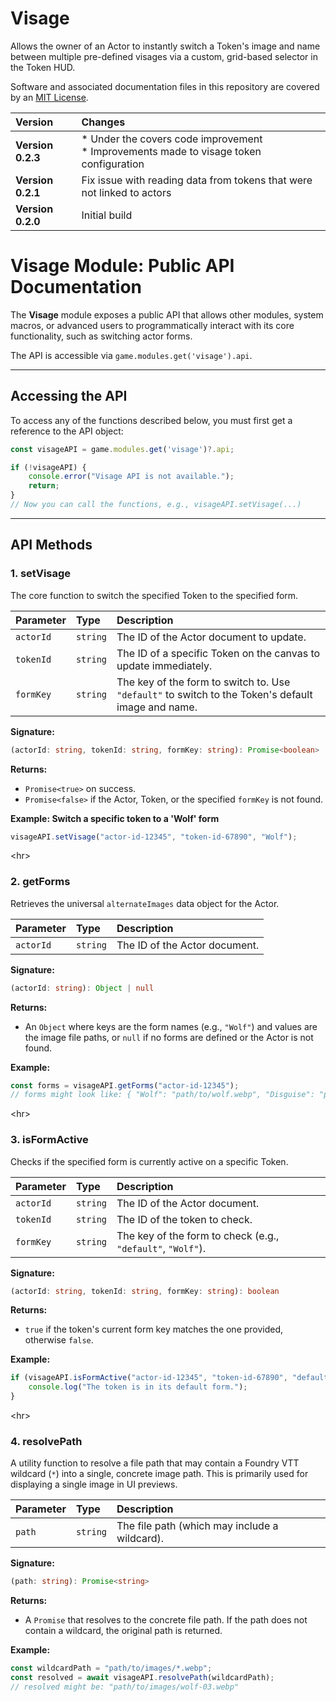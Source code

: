 # Visage
Allows the owner of an Actor to instantly switch a Token's image and name between multiple pre-defined visages via a custom, grid-based selector in the Token HUD.

Software and associated documentation files in this repository are covered by an [MIT License](LICENSE.md).

| Version | Changes |
| :--- | :--- |
| **Version 0.2.3** | *  Under the covers code improvement<br>*  Improvements made to visage token configuration |
| **Version 0.2.1** | Fix issue with reading data from tokens that were not linked to actors |
| **Version 0.2.0** | Initial build |

# Visage Module: Public API Documentation

The **Visage** module exposes a public API that allows other modules, system macros, or advanced users to programmatically interact with its core functionality, such as switching actor forms.

The API is accessible via `game.modules.get('visage').api`.

-----

## Accessing the API

To access any of the functions described below, you must first get a reference to the API object:

```javascript
const visageAPI = game.modules.get('visage')?.api;

if (!visageAPI) {
    console.error("Visage API is not available.");
    return;
}
// Now you can call the functions, e.g., visageAPI.setVisage(...)
```

-----

## API Methods

### 1\. setVisage

The core function to switch the specified Token to the specified form.

| Parameter | Type | Description |
| :--- | :--- | :--- |
| `actorId` | `string` | The ID of the Actor document to update. |
| `tokenId` | `string` | The ID of a specific Token on the canvas to update immediately. |
| `formKey` | `string` | The key of the form to switch to. Use `"default"` to switch to the Token's default image and name. |

**Signature:**

```typescript
(actorId: string, tokenId: string, formKey: string): Promise<boolean>
```

**Returns:**

  * `Promise<true>` on success.
  * `Promise<false>` if the Actor, Token, or the specified `formKey` is not found.

**Example: Switch a specific token to a 'Wolf' form**

```javascript
visageAPI.setVisage("actor-id-12345", "token-id-67890", "Wolf");
```

\<hr\>

### 2\. getForms

Retrieves the universal `alternateImages` data object for the Actor.

| Parameter | Type | Description |
| :--- | :--- | :--- |
| `actorId` | `string` | The ID of the Actor document. |

**Signature:**

```typescript
(actorId: string): Object | null
```

**Returns:**

  * An `Object` where keys are the form names (e.g., `"Wolf"`) and values are the image file paths, or `null` if no forms are defined or the Actor is not found.

**Example:**

```javascript
const forms = visageAPI.getForms("actor-id-12345");
// forms might look like: { "Wolf": "path/to/wolf.webp", "Disguise": "path/to/mask.webp" }
```

\<hr\>

### 3\. isFormActive

Checks if the specified form is currently active on a specific Token.

| Parameter | Type | Description |
| :--- | :--- | :--- |
| `actorId` | `string` | The ID of the Actor document. |
| `tokenId` | `string` | The ID of the token to check. |
| `formKey` | `string` | The key of the form to check (e.g., `"default"`, `"Wolf"`). |

**Signature:**

```typescript
(actorId: string, tokenId: string, formKey: string): boolean
```

**Returns:**

  * `true` if the token's current form key matches the one provided, otherwise `false`.

**Example:**

```javascript
if (visageAPI.isFormActive("actor-id-12345", "token-id-67890", "default")) {
    console.log("The token is in its default form.");
}
```

\<hr\>

### 4\. resolvePath

A utility function to resolve a file path that may contain a Foundry VTT wildcard (`*`) into a single, concrete image path. This is primarily used for displaying a single image in UI previews.

| Parameter | Type | Description |
| :--- | :--- | :--- |
| `path` | `string` | The file path (which may include a wildcard). |

**Signature:**

```typescript
(path: string): Promise<string>
```

**Returns:**

  * A `Promise` that resolves to the concrete file path. If the path does not contain a wildcard, the original path is returned.

**Example:**

```javascript
const wildcardPath = "path/to/images/*.webp";
const resolved = await visageAPI.resolvePath(wildcardPath);
// resolved might be: "path/to/images/wolf-03.webp"
```
